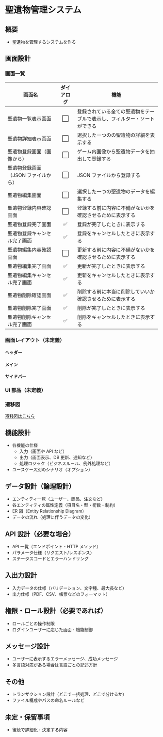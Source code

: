 # 聖遺物管理システム

## 概要

- 聖遺物を管理するシステムを作る

## 画面設計

### 画面一覧

| 画面名                              | ダイアログ | 機能                                                                     |
| ----------------------------------- | :--------: | ------------------------------------------------------------------------ |
| 聖遺物一覧表示画面                  |     ⬜     | 登録されている全ての聖遺物をテーブルで表示し、フィルター・ソートができる |
| 聖遺物詳細表示画面                  |     ⬜     | 選択した一つのの聖遺物の詳細を表示する                                   |
| 聖遺物登録画面（画像から）          |     ⬜     | ゲーム内画像から聖遺物データを抽出して登録する                           |
| 聖遺物登録画面（JSON ファイルから） |     ⬜     | JSON ファイルから登録する                                                |
| 聖遺物編集画面                      |     ⬜     | 選択した一つの聖遺物のデータを編集する                                   |
| 聖遺物登録内容確認画面              |     ⬜     | 登録する前に内容に不備がないかを確認させるために表示する                 |
| 聖遺物登録完了画面                  |     ✅     | 登録が完了したときに表示する                                             |
| 聖遺物登録キャンセル完了画面        |     ✅     | 登録をキャンセルしたときに表示する                                       |
| 聖遺物編集内容確認画面              |     ⬜     | 更新する前に内容に不備がないかを確認させるために表示する                 |
| 聖遺物編集完了画面                  |     ✅     | 更新が完了したときに表示する                                             |
| 聖遺物編集キャンセル完了画面        |     ✅     | 更新をキャンセルしたときに表示する                                       |
| 聖遺物削除確認画面                  |     ✅     | 削除する前に本当に削除していいか確認させるために表示する                 |
| 聖遺物削除完了画面                  |     ✅     | 削除が完了したときに表示する                                             |
| 聖遺物削除キャンセル完了画面        |     ✅     | 削除をキャンセルしたときに表示する                                       |

### 画面レイアウト（未定義）

#### ヘッダー

#### メイン

#### サイドバー

### UI 部品（未定義）

### 遷移図

[遷移図はこちら](transitionDiagram.md)

## 機能設計

- 各機能の仕様
  - 入力（画面や API など）
  - 出力（画面表示、DB 更新、通知など）
  - 処理ロジック（ビジネスルール、例外処理など）
- ユースケース別のシナリオ（オプション）

## データ設計（論理設計）

- エンティティ一覧（ユーザー、商品、注文など）
- 各エンティティの属性定義（項目名・型・桁数・制約）
- ER 図（Entity Relationship Diagram）
- データの流れ（処理に伴うデータの変化）

## API 設計（必要な場合）

- API 一覧（エンドポイント・HTTP メソッド）
- パラメータ仕様（リクエスト/レスポンス）
- ステータスコードとエラーハンドリング

## 入出力設計

- 入力データの仕様（バリデーション、文字種、最大長など）
- 出力仕様（PDF、CSV、帳票などのフォーマット）

## 権限・ロール設計（必要であれば）

- ロールごとの操作制限
- ログインユーザーに応じた画面・機能制御

## メッセージ設計

- ユーザーに表示するエラーメッセージ、成功メッセージ
- 多言語対応がある場合は言語ごとの記述方針

## その他

- トランザクション設計（どこで一括処理、どこで分けるか）
- ファイル構成やパスの命名ルールなど

## 未定・保留事項

- 後続で詳細化・決定する内容
